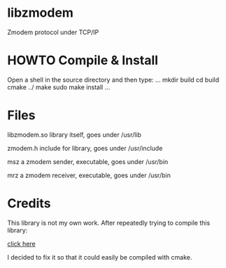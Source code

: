 # libzmodem
Zmodem protocol under TCP/IP

# HOWTO Compile & Install
Open a shell in the source directory and then type:
...
mkdir build
cd build
cmake ../
make
sudo make install
...
# Files
libzmodem.so    library itself, goes under /usr/lib

zmodem.h        include for library, goes under /usr/include

msz             a zmodem sender, executable, goes under /usr/bin

mrz             a zmodem receiver, executable, goes under /usr/bin


# Credits
This library is not my own work. After repeatedly trying to compile this library:

[click here](https://github.com/spk121/libzmodem)

I decided to fix it so that it could easily be compiled with cmake.
